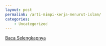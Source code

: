 ```yaml
---
layout: post
permalink: /arti-mimpi-kerja-menurut-islam/
categories:
    - Uncategorized
---
```


[Baca Selengkapnya](/05)
